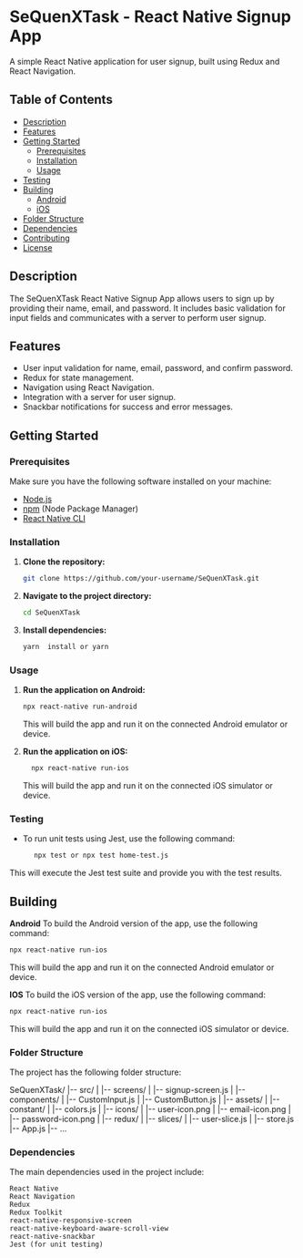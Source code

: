 # SeQuenXTask - React Native Signup App

A simple React Native application for user signup, built using Redux and React Navigation.

## Table of Contents

- [Description](#description)
- [Features](#features)
- [Getting Started](#getting-started)
  - [Prerequisites](#prerequisites)
  - [Installation](#installation)
  - [Usage](#usage)
- [Testing](#testing)
- [Building](#building)
  - [Android](#android)
  - [iOS](#ios)
- [Folder Structure](#folder-structure)
- [Dependencies](#dependencies)
- [Contributing](#contributing)
- [License](#license)

## Description

The SeQuenXTask React Native Signup App allows users to sign up by providing their name, email, and password. It includes basic validation for input fields and communicates with a server to perform user signup.

## Features

- User input validation for name, email, password, and confirm password.
- Redux for state management.
- Navigation using React Navigation.
- Integration with a server for user signup.
- Snackbar notifications for success and error messages.

## Getting Started

### Prerequisites

Make sure you have the following software installed on your machine:

- [Node.js](https://nodejs.org/)
- [npm](https://www.npmjs.com/) (Node Package Manager)
- [React Native CLI](https://reactnative.dev/docs/environment-setup)

### Installation

1. **Clone the repository:**

   ```bash
   git clone https://github.com/your-username/SeQuenXTask.git

   ```

2. **Navigate to the project directory:**

   ```bash
   cd SeQuenXTask

   ```

3. **Install dependencies:**

   ```bash
   yarn  install or yarn
   ```

### Usage

1. **Run the application on Android:**

   ```bash
   npx react-native run-android
   ```

   This will build the app and run it on the connected Android emulator or device.

2. **Run the application on iOS:**

   ```bash
     npx react-native run-ios
   ```

   This will build the app and run it on the connected iOS simulator or device.

### Testing

- To run unit tests using Jest, use the following command:

```bash
      npx test or npx test home-test.js
```

This will execute the Jest test suite and provide you with the test results.

## Building

**Android**
To build the Android version of the app, use the following command:

```bash
npx react-native run-ios
```

This will build the app and run it on the connected Android emulator or device.

**IOS**
To build the iOS version of the app, use the following command:

```bash
npx react-native run-ios
```

This will build the app and run it on the connected iOS simulator or device.

### Folder Structure

The project has the following folder structure:

SeQuenXTask/
|-- src/
| |-- screens/
| |-- signup-screen.js
| |-- components/
| |-- CustomInput.js
| |-- CustomButton.js
| |-- assets/
| |-- constant/
| |-- colors.js
| |-- icons/
| |-- user-icon.png
| |-- email-icon.png
| |-- password-icon.png
| |-- redux/
| |-- slices/
| |-- user-slice.js
| |-- store.js
|-- App.js
|-- ...

### Dependencies

The main dependencies used in the project include:

```
React Native
React Navigation
Redux
Redux Toolkit
react-native-responsive-screen
react-native-keyboard-aware-scroll-view
react-native-snackbar
Jest (for unit testing)
```

